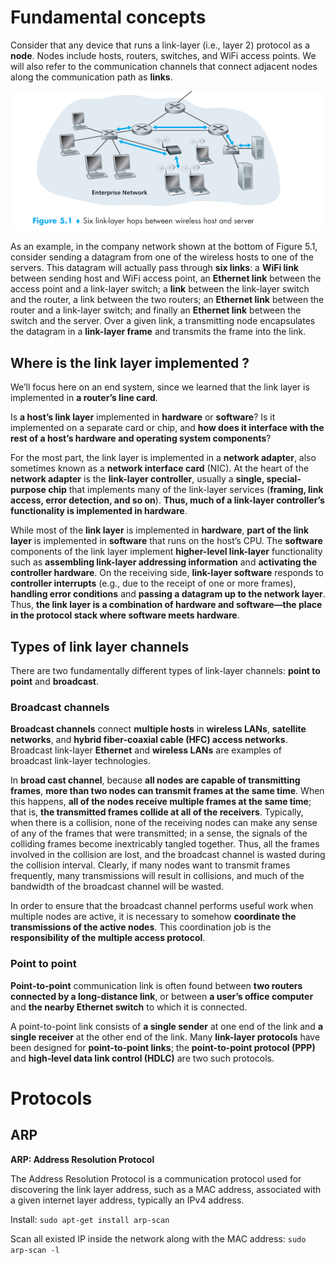 # Fundamental concepts

Consider that any device that runs a link-layer (i.e., layer 2) protocol as a **node**. Nodes include
hosts, routers, switches, and WiFi access points. We will also refer to the communication channels that connect adjacent nodes along the communication path as **links**.

![](../Environment/Images/link_layer.png)

As an example, in the company network shown at the bottom of Figure 5.1, consider sending a datagram from one of the wireless hosts to one of the servers. This datagram will actually pass through **six links**: a **WiFi link** between sending host and WiFi access point, an **Ethernet link** between the access point and a link-layer switch; a **link** between the link-layer switch and the router, a link between the two routers; an **Ethernet link** between the router and a link-layer switch; and finally an **Ethernet link** between the switch and the server. Over a given link, a transmitting node encapsulates the datagram in a **link-layer frame** and transmits the frame into the link.

## Where is the link layer implemented ?

We’ll focus here on an end system, since we learned that the link layer is implemented in **a router’s line card**.

Is **a host’s link layer** implemented in **hardware** or **software**? Is it implemented on a separate card or chip, and **how does it interface with the rest of a host’s hardware and operating system components**?

For the most part, the link layer is implemented in a **network adapter**, also sometimes known as a **network interface card** (NIC). At the heart of the **network adapter** is the **link-layer controller**, usually a **single, special-purpose chip** that implements many of the link-layer services (**framing, link access, error detection, and so on**). **Thus, much of a link-layer controller’s functionality is implemented in hardware**.

While most of the **link layer** is implemented in **hardware**, **part of the link layer** is implemented in **software** that runs on the host’s CPU. The **software** components of the link layer implement **higher-level link-layer** functionality such as **assembling link-layer addressing information** and **activating the controller hardware**. On the receiving side, **link-layer software** responds to **controller interrupts** (e.g., due to the receipt of one or more frames), **handling error conditions** and **passing a datagram up to the network layer**. Thus, **the link layer is a combination of hardware and software—the place in the protocol stack where software meets hardware**.

## Types of link layer channels

There are two fundamentally different types of link-layer channels: **point to point** and **broadcast**.

### Broadcast channels

**Broadcast channels** connect **multiple hosts** in **wireless LANs**, **satellite networks**, and **hybrid fiber-coaxial cable (HFC) access networks**. Broadcast link-layer **Ethernet** and **wireless LANs** are examples of broadcast link-layer technologies.

In **broad cast channel**, because **all nodes are capable of transmitting frames**, **more than two nodes can transmit frames at the same time**. When this happens, **all of the nodes receive multiple frames at the same time**; that is, **the transmitted frames collide at all of the receivers**. Typically, when there is a collision, none of the receiving nodes can make any sense of any of the frames that were transmitted; in a sense, the signals of the colliding frames become inextricably tangled together. Thus, all the frames involved in the collision are lost, and the broadcast channel is wasted during the collision interval. Clearly, if many nodes want to transmit frames frequently, many transmissions will result in collisions, and much of the bandwidth of the broadcast channel will be wasted.

In order to ensure that the broadcast channel performs useful work when multiple nodes are active, it is necessary to somehow **coordinate the transmissions of the active nodes**. This coordination job is the **responsibility of the multiple access protocol**.

### Point to point

**Point-to-point** communication link is often found between **two routers connected by a long-distance link**, or between **a user’s office computer** and **the nearby Ethernet switch** to which it is connected.

A point-to-point link consists of **a single sender** at one end of the link and **a single receiver** at the other end of the link. Many **link-layer protocols** have been designed for **point-to-point links**; the **point-to-point protocol (PPP)** and **high-level data link control (HDLC)** are two such protocols.

# Protocols

## ARP

**ARP: Address Resolution Protocol**

The Address Resolution Protocol is a communication protocol used for discovering the link layer address, such as a MAC address, associated with a given internet layer address, typically an IPv4 address.

Install: ``sudo apt-get install arp-scan``

Scan all existed IP inside the network along with the MAC address: ``sudo arp-scan -l``

